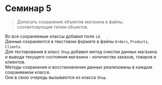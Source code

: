 # Семинар 5

>Дописать сохранение объектов магазина в файлы, соответсвующие типам объектов.

Во все сохраняемые классы добавил поле `id`.  
Данные сохраняются в текстовом формате в файлы `Orders`, `Products`, `Clients`.  
Для тестирования в класс `Shop` добавил метод очистки данных магазина и вывода
текущего состояния магазина - количества заказов, товаров и клиентов.  
Методы сохранения и восстановления данных реализованы в каждом сохраняемом классе.  
Они в свою очередь вызываются из класса `Shop`.
